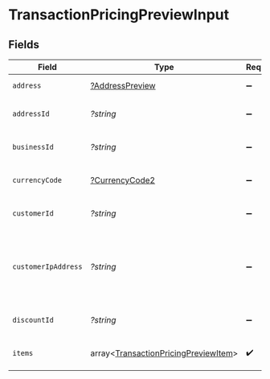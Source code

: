 # TransactionPricingPreviewInput


## Fields

| Field                                                                                                                              | Type                                                                                                                               | Required                                                                                                                           | Description                                                                                                                        | Example                                                                                                                            |
| ---------------------------------------------------------------------------------------------------------------------------------- | ---------------------------------------------------------------------------------------------------------------------------------- | ---------------------------------------------------------------------------------------------------------------------------------- | ---------------------------------------------------------------------------------------------------------------------------------- | ---------------------------------------------------------------------------------------------------------------------------------- |
| `address`                                                                                                                          | [?AddressPreview](../../models/shared/AddressPreview.md)                                                                           | :heavy_minus_sign:                                                                                                                 | Represents an address entity.                                                                                                      |                                                                                                                                    |
| `addressId`                                                                                                                        | *?string*                                                                                                                          | :heavy_minus_sign:                                                                                                                 | Unique Paddle ID for this address entity, prefixed with `add_`.                                                                    | add_01gm302t81w94gyjpjpqypkzkf                                                                                                     |
| `businessId`                                                                                                                       | *?string*                                                                                                                          | :heavy_minus_sign:                                                                                                                 | Unique Paddle ID for this business entity, prefixed with `biz_`.                                                                   | biz_01grrebrzaee2qj2fqqhmcyzaj                                                                                                     |
| `currencyCode`                                                                                                                     | [?CurrencyCode2](../../models/shared/CurrencyCode2.md)                                                                             | :heavy_minus_sign:                                                                                                                 | Supported three-letter ISO 4217 currency code.                                                                                     |                                                                                                                                    |
| `customerId`                                                                                                                       | *?string*                                                                                                                          | :heavy_minus_sign:                                                                                                                 | Unique Paddle ID for this customer entity, prefixed with `ctm_`.                                                                   | ctm_01grnn4zta5a1mf02jjze7y2ys                                                                                                     |
| `customerIpAddress`                                                                                                                | *?string*                                                                                                                          | :heavy_minus_sign:                                                                                                                 | IP address for this transaction preview. Send one of `address_id`, `customer_ip_address`, or the `address` object when previewing. |                                                                                                                                    |
| `discountId`                                                                                                                       | *?string*                                                                                                                          | :heavy_minus_sign:                                                                                                                 | Unique Paddle ID for this discount, prefixed with `dsc_`.                                                                          | dsc_01gv5kpg05xp104ek2fmgjwttf                                                                                                     |
| `items`                                                                                                                            | array<[TransactionPricingPreviewItem](../../models/shared/TransactionPricingPreviewItem.md)>                                       | :heavy_check_mark:                                                                                                                 | List of items to preview price calculations for.                                                                                   |                                                                                                                                    |